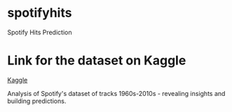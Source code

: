 # spotifyhits
Spotify Hits Prediction
# Link for the dataset on Kaggle
[Kaggle](https://www.kaggle.com/datasets/theoverman/the-spotify-hit-predictor-dataset)

Analysis of Spotify's dataset of tracks 1960s-2010s - revealing insights and building predictions.
